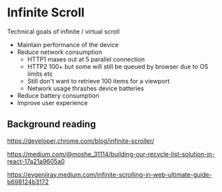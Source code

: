 # Infinite Scroll

Technical goals of infinite / virtual scroll

- Maintain performance of the device
- Reduce network consumption
  - HTTP1 maxes out at 5 parallel connection
  - HTTP2 100+ but some will still be queued by browser due to OS limits etc
  - Still don't want to retrieve 100 items for a viewport
  - Network usage thrashes device batteries
- Reduce battery consumption
- Improve user experience




## Background reading

https://developer.chrome.com/blog/infinite-scroller/

https://medium.com/@moshe_31114/building-our-recycle-list-solution-in-react-17a21a9605a0

https://evgeniiray.medium.com/infinite-scrolling-in-web-ultimate-guide-b698124b3172
